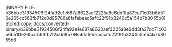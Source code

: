 [BINARY FILE: b36bbe31934506f24fa92e1e687a8622aef2225a8e6dd3fa37cc71c03b6b510e265cc563fb7f2c0d95786a6fafebeac5afc22f91b3240c5a154b7b8055b8]
Stored copy: docs/converted-binary/b36bbe31934506f24fa92e1e687a8622aef2225a8e6dd3fa37cc71c03b6b510e265cc563fb7f2c0d95786a6fafebeac5afc22f91b3240c5a154b7b8055b8
